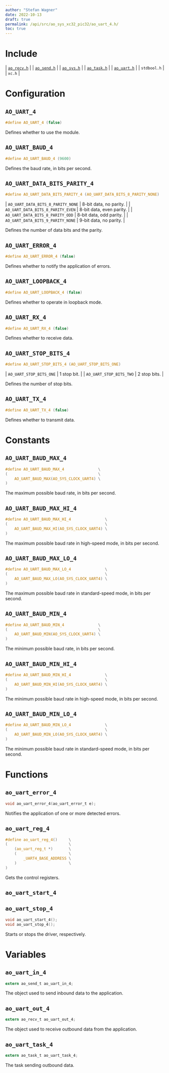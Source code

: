 ```yaml
---
author: "Stefan Wagner"
date: 2022-10-13
draft: true
permalink: /api/src/ao_sys_xc32_pic32/ao_uart_4.h/
toc: true
---
```


# Include

| [`ao_recv.h`](../ao_sys/ao_recv.h.md) |
| [`ao_send.h`](../ao_sys/ao_send.h.md) |
| [`ao_sys.h`](ao_sys.h.md) |
| [`ao_task.h`](../ao_sys/ao_task.h.md) |
| [`ao_uart.h`](ao_uart.h.md) |
| `stdbool.h` |
| `xc.h` |

# Configuration

## `AO_UART_4`

```c
#define AO_UART_4 (false)
```

Defines whether to use the module.

## `AO_UART_BAUD_4`

```c
#define AO_UART_BAUD_4 (9600)
```

Defines the baud rate, in bits per second.

## `AO_UART_DATA_BITS_PARITY_4`

```c
#define AO_UART_DATA_BITS_PARITY_4 (AO_UART_DATA_BITS_8_PARITY_NONE)
```

| `AO_UART_DATA_BITS_8_PARITY_NONE` | 8-bit data, no parity.   |
| `AO_UART_DATA_BITS_8_PARITY_EVEN` | 8-bit data, even parity. |
| `AO_UART_DATA_BITS_8_PARITY_ODD`  | 8-bit data, odd parity.  |
| `AO_UART_DATA_BITS_9_PARITY_NONE` | 9-bit data, no parity.   |

Defines the number of data bits and the parity.

## `AO_UART_ERROR_4`

```c
#define AO_UART_ERROR_4 (false)
```

Defines whether to notify the application of errors.

## `AO_UART_LOOPBACK_4`

```c
#define AO_UART_LOOPBACK_4 (false)
```

Defines whether to operate in loopback mode.

## `AO_UART_RX_4`

```c
#define AO_UART_RX_4 (false)
```

Defines whether to receive data.

## `AO_UART_STOP_BITS_4`

```c
#define AO_UART_STOP_BITS_4 (AO_UART_STOP_BITS_ONE)
```

| `AO_UART_STOP_BITS_ONE` | 1 stop bit.  |
| `AO_UART_STOP_BITS_TWO` | 2 stop bits. |

Defines the number of stop bits.

## `AO_UART_TX_4`

```c
#define AO_UART_TX_4 (false)
```

Defines whether to transmit data.

# Constants

## `AO_UART_BAUD_MAX_4`

```c
#define AO_UART_BAUD_MAX_4               \
(                                        \
    AO_UART_BAUD_MAX(AO_SYS_CLOCK_UART4) \
)
```

The maximum possible baud rate, in bits per second.

## `AO_UART_BAUD_MAX_HI_4`

```c
#define AO_UART_BAUD_MAX_HI_4               \
(                                           \
    AO_UART_BAUD_MAX_HI(AO_SYS_CLOCK_UART4) \
)
```

The maximum possible baud rate in high-speed mode, in bits per second.

## `AO_UART_BAUD_MAX_LO_4`

```c
#define AO_UART_BAUD_MAX_LO_4               \
(                                           \
    AO_UART_BAUD_MAX_LO(AO_SYS_CLOCK_UART4) \
)
```

The maximum possible baud rate in standard-speed mode, in bits per second.

## `AO_UART_BAUD_MIN_4`

```c
#define AO_UART_BAUD_MIN_4               \
(                                        \
    AO_UART_BAUD_MIN(AO_SYS_CLOCK_UART4) \
)
```

The minimum possible baud rate, in bits per second.

## `AO_UART_BAUD_MIN_HI_4`

```c
#define AO_UART_BAUD_MIN_HI_4               \
(                                           \
    AO_UART_BAUD_MIN_HI(AO_SYS_CLOCK_UART4) \
)
```

The minimum possible baud rate in high-speed mode, in bits per second.

## `AO_UART_BAUD_MIN_LO_4`

```c
#define AO_UART_BAUD_MIN_LO_4               \
(                                           \
    AO_UART_BAUD_MIN_LO(AO_SYS_CLOCK_UART4) \
)
```

The minimum possible baud rate in standard-speed mode, in bits per second.

# Functions

## `ao_uart_error_4`

```c
void ao_uart_error_4(ao_uart_error_t e);
```

Notifies the application of one or more detected errors.

## `ao_uart_reg_4`

```c
#define ao_uart_reg_4()     \
(                           \
    (ao_uart_reg_t *)       \
    (                       \
        _UART4_BASE_ADDRESS \
    )                       \
)
```

Gets the control registers.

## `ao_uart_start_4`
## `ao_uart_stop_4`

```c
void ao_uart_start_4();
void ao_uart_stop_4();
```

Starts or stops the driver, respectively.

# Variables

## `ao_uart_in_4`

```c
extern ao_send_t ao_uart_in_4;
```

The object used to send inbound data to the application.

## `ao_uart_out_4`

```c
extern ao_recv_t ao_uart_out_4;
```

The object used to receive outbound data from the application.

## `ao_uart_task_4`

```c
extern ao_task_t ao_uart_task_4;
```

The task sending outbound data.
